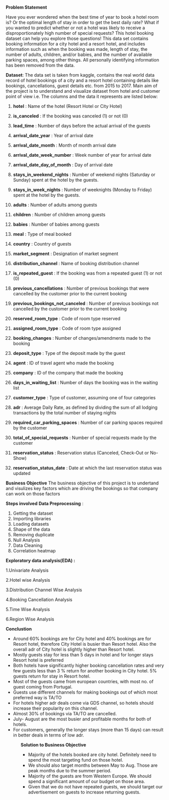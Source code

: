 
<b>Problem Statement</b>

Have you ever wondered when the best time of year to book a hotel room is? Or the optimal length of stay in order to get the best daily rate? What if you wanted to predict whether or not a hotel was likely to receive a disproportionately high number of special requests? This hotel booking dataset can help you explore those questions! This data set contains booking information for a city hotel and a resort hotel, and includes information such as when the booking was made, length of stay, the number of adults, children, and/or babies, and the number of available parking spaces, among other things. All personally identifying information has been removed from the data.

<b>Dataset</b>: The data set is taken from kaggle, contains the real world data record of hotel bookings of a city and a resort hotel containing details like bookings, cancellations, guest details etc. from 2015 to 2017. Main aim of the project is to understand and visualize dataset from hotel and customer point of view i.e.
The columns and the data it represents are listed below:

1. **hotel** : Name of the hotel (Resort Hotel or City Hotel)

2. **is_canceled** : If the booking was canceled (1) or not (0)

3. **lead_time** : Number of days before the actual arrival of the guests

4. **arrival_date_year** : Year of arrival date

5. **arrival_date_month** : Month of month arrival date

6. **arrival_date_week_number** : Week number of year for arrival date

7. **arrival_date_day_of_month** : Day of arrival date

8. **stays_in_weekend_nights** : Number of weekend nights (Saturday or Sunday) spent at the hotel by the guests.

9. **stays_in_week_nights** : Number of weeknights (Monday to Friday) spent at the hotel by the guests.

10. **adults** : Number of adults among guests

11. **children** : Number of children among guests

12. **babies** : Number of babies among guests

13. **meal** : Type of meal booked

14. **country** : Country of guests

15. **market_segment** : Designation of market segment

16. **distribution_channel** : Name of booking distribution channel

17. **is_repeated_guest** : If the booking was from a repeated guest (1) or not (0)

18. **previous_cancellations** : Number of previous bookings that were cancelled by the customer prior to the current booking

19. **previous_bookings_not_canceled** : Number of previous bookings not cancelled by the customer prior to the current booking

20. **reserved_room_type** : Code of room type reserved

21. **assigned_room_type** : Code of room type assigned

22. **booking_changes** : Number of changes/amendments made to the booking

23. **deposit_type** : Type of the deposit made by the guest

24. **agent** : ID of travel agent who made the booking

25. **company** : ID of the company that made the booking

26. **days_in_waiting_list** : Number of days the booking was in the waiting list

27. **customer_type** : Type of customer, assuming one of four categories

28. **adr** : Average Daily Rate, as defined by dividing the sum of all lodging transactions by the total number of staying nights

29. **required_car_parking_spaces** : Number of car parking spaces required by the customer

30. **total_of_special_requests** : Number of special requests made by the customer

31. **reservation_status** : Reservation status (Canceled, Check-Out or No-Show)

32. **reservation_status_date** : Date at which the last reservation status was updated

<b>Business Objective</b> 
The business objective of this project is to undertand and visulizes key factors which are driving the bookings so that company can work on those factors

<b>Steps involved</b>
**Data Preprocessing** : 

1. Getting the dataset
2. Importing libraries
3. Loading datasets
4. Shape of the data
5. Removing duplicate
6. Null Analysis
7. Data Cleaning 
8. Correlation heatmap

**Exploratory data analysis(EDA) :** 

1.Univariate Analysis

2.Hotel wise Analysis

3.Distribution Channel Wise Analysis

4.Booking Cancellation Analysis

5.Time Wise Analysis

6.Region Wise Analysis


<b>Conclustion</b>
<ul>
<li>Around 60% bookings are for City hotel and 40% bookings are for Resort hotel, therefore City Hotel is busier than Resort hotel. Also the overall adr of City hotel is slightly higher than Resort hotel.</li>
<li>Mostly guests stay for less than 5 days in hotel and for longer stays Resort hotel is preferred</li>
<li>Both hotels have significantly higher booking cancellation rates and very few guests less than 3 % return for 
another booking in City hotel. 5% guests return for stay in Resort hotel.</li>
<li>Most of the guests came from european countries, with most no. of guest coming from Portugal.</li>
<li>Guests use different channels for making bookings out of which most preferred way is TA/TO</li>
<li>For hotels higher adr deals come via GDS channel, so hotels should increase their popularity on this channel.</li>
<li>Almost 30% of bookings via TA/TO are cancelled.</li>
<li>July- August are the most busier and profitable months for both of hotels.</li>
<li>For customers, generally the longer stays (more than 15 days) can result in better deals in terms of low adr.</li>
<ul>
  
**Solution to Business Objective**
<ul>
<li>Majority of the hotels booked are city hotel. Definitely need to spend the most targeting fund on those hotel.</li>
<li>We should also target months between May to Aug. Those are peak months due to the summer period.</li>
<li>Majority of the guests are from Western Europe. We should spend a significant amount of our budget on those area.</li>
<li>Given that we do not have repeated guests, we should target our advertisement on guests to increase returning guests.</li>
</ul>

